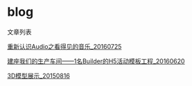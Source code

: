 # blog
文章列表

[重新认识Audio之看得见的音乐_20160725](https://github.com/wendellvian/blog/wiki/%E9%87%8D%E6%96%B0%E8%AE%A4%E8%AF%86Audio%E4%B9%8B%E7%9C%8B%E5%BE%97%E8%A7%81%E7%9A%84%E9%9F%B3%E4%B9%90_20160725)

[建座我们的生产车间——1名Builder的H5活动模板工程_20160620](https://github.com/wendellvian/blog/wiki/%E5%BB%BA%E5%BA%A7%E6%88%91%E4%BB%AC%E7%9A%84%E7%94%9F%E4%BA%A7%E8%BD%A6%E9%97%B4%E2%80%94%E2%80%941%E5%90%8DBuilder%E7%9A%84H5%E6%B4%BB%E5%8A%A8%E6%A8%A1%E6%9D%BF%E5%B7%A5%E7%A8%8B_20160620)

[3D模型展示_20150816](https://github.com/wendellvian/blog/wiki/3D%E6%A8%A1%E5%9E%8B%E5%B1%95%E7%A4%BA_20150816)


